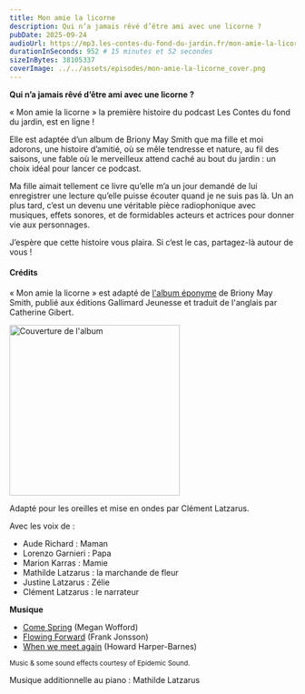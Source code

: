 ```yaml
---
title: Mon amie la licorne
description: Qui n’a jamais rêvé d’être ami avec une licorne ?
pubDate: 2025-09-24
audioUrl: https://mp3.les-contes-du-fond-du-jardin.fr/mon-amie-la-licorne.mp3
durationInSeconds: 952 # 15 minutes et 52 secondes
sizeInBytes: 38105337
coverImage: ../../assets/episodes/mon-amie-la-licorne_cover.png
---
```


**Qui n’a jamais rêvé d’être ami avec une licorne ?**

«&nbsp;Mon amie la licorne&nbsp;» la première histoire du podcast Les Contes du fond du jardin, est en ligne !

Elle est adaptée d’un album de Briony May Smith que ma fille et moi adorons, une histoire d’amitié, où se mêle tendresse
et nature, au fil des saisons, une fable où le merveilleux attend caché au bout du jardin&nbsp;: un choix idéal pour lancer
ce podcast.

Ma fille aimait tellement ce livre qu’elle m’a un jour demandé de lui enregistrer une lecture qu’elle puisse écouter
quand je ne suis pas là. Un an plus tard, c’est un devenu une véritable pièce radiophonique avec musiques, effets
sonores, et de formidables acteurs et actrices pour donner vie aux personnages.

J’espère que cette histoire vous plaira. Si c‘est le cas, partagez-là autour de vous&nbsp;!

#### Crédits

«&nbsp;Mon amie la licorne&nbsp;» est adapté
de [l'album éponyme](https://www.gallimard-jeunesse.fr/9782075151238/mon-amie-la-licorne.html) de Briony May Smith,
publié aux éditions Gallimard Jeunesse et traduit de l'anglais par Catherine Gibert.

<a href="https://www.gallimard-jeunesse.fr/9782075151238/mon-amie-la-licorne.html">
  <img alt="Couverture de l'album" src="/episodes/mon-amie-la-licorne_couverture.png" width="300"/>
</a>

Adapté pour les oreilles et mise en ondes par Clément Latzarus.

Avec les voix de :
- Aude Richard : Maman
- Lorenzo Garnieri : Papa
- Marion Karras : Mamie
- Mathilde Latzarus : la marchande de fleur
- Justine Latzarus : Zélie
- Clément Latzarus : le narrateur

**Musique**

- [Come Spring](https://www.epidemicsound.com/music/tracks/bc2996e3-e558-47b6-8403-69826a030f8c/) (Megan Wofford)
- [Flowing Forward](https://www.epidemicsound.com/music/tracks/e0af1e0a-52a6-3aad-8920-81893d7b81e0/) (Frank Jonsson)
- [When we meet again](https://www.epidemicsound.com/music/tracks/cd47ce23-22aa-3743-842f-dad2f0aac1c1/) (Howard
  Harper-Barnes)

<small>Music & some sound effects courtesy of Epidemic Sound.</small>

Musique additionnelle au piano : Mathilde Latzarus
